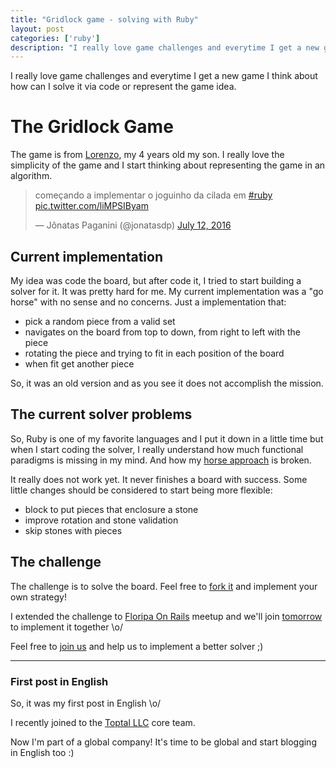 ```yaml
---
title: "Gridlock game - solving with Ruby"
layout: post
categories: ['ruby']
description: "I really love game challenges and everytime I get a new game I think about how can I solve it via code or represent the game idea."
---
```

I really love game challenges and everytime I get a new game I think about how can I solve it via code or represent the game idea.

# The Gridlock Game

The game is from [Lorenzo](http://lorenzo.ideia.me), my 4 years old my son. I really love the simplicity of the game and I start thinking about representing the game in an algorithm.

<blockquote class="twitter-tweet" data-lang="en"><p lang="pt" dir="ltr">começando a implementar o joguinho da cilada em <a href="https://twitter.com/hashtag/ruby?src=hash">#ruby</a> <a href="https://t.co/liMPSIByam">pic.twitter.com/liMPSIByam</a></p>&mdash; Jônatas Paganini (@jonatasdp) <a href="https://twitter.com/jonatasdp/status/752996731797835776">July 12, 2016</a></blockquote>
<script async src="//platform.twitter.com/widgets.js" charset="utf-8"></script>

## Current implementation

My idea was code the board, but after code it, I tried to start building a solver
for it. It was pretty hard for me. My current implementation was a "go horse"
with no sense and no concerns. Just a implementation that:

- pick a random piece from a valid set
- navigates on the board from top to down, from right to left with the piece
- rotating the piece and trying to fit in each position of the board
- when fit get another piece

<script type="text/javascript" src="https://asciinema.org/a/79433.js" id="asciicast-79433" async></script>

So, it was an old version and as you see it does not accomplish the mission.

## The current solver problems

So, Ruby is one of my favorite languages and I put it down in a little time but when I
start coding the solver, I really understand how much functional paradigms is
missing in my mind. And how my [horse approach](https://github.com/jonatas/gridlock/blob/master/solver.rb) is broken.

It really does not work yet. It never finishes a board with success. Some little
changes should be considered to start being more flexible:

- block to put pieces that enclosure a stone
- improve rotation and stone validation
- skip stones with pieces


## The challenge

The challenge is to solve the board. Feel free to [fork it](https://github.com/jonatas/gridlock/) and implement your own strategy!

I extended the challenge to [Floripa On Rails](http://floripaonrails.com.br) meetup and we'll join [tomorrow](http://www.meetup.com/Floripa-on-Rails/events/233237002/) to implement it together \o/

Feel free to [join us](http://www.meetup.com/Floripa-on-Rails) and help us to implement a better solver ;)

-------

### First post in English

So, it was my first post in English \o/

I recently joined to the [Toptal LLC](https://toptal.com) core team.

Now I'm part of a global company! It's time to be global and start blogging in English too :)
